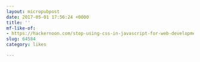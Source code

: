 ```yaml
---
layout: micropubpost
date: 2017-05-01 17:56:24 +0000
title: ''
mf-like-of:
- https://hackernoon.com/stop-using-css-in-javascript-for-web-development-fa32fb873dcc?gi=851bc0f60dd2
slug: 64584
category: likes

---
```

